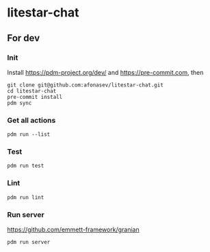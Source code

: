 # litestar-chat

## For dev

### Init

Install <https://pdm-project.org/dev/> and <https://pre-commit.com>, then

    git clone git@github.com:afonasev/litestar-chat.git
    cd litestar-chat
    pre-commit install
    pdm sync

### Get all actions

    pdm run --list

### Test

    pdm run test

### Lint

    pdm run lint

### Run server

<https://github.com/emmett-framework/granian>

    pdm run server
